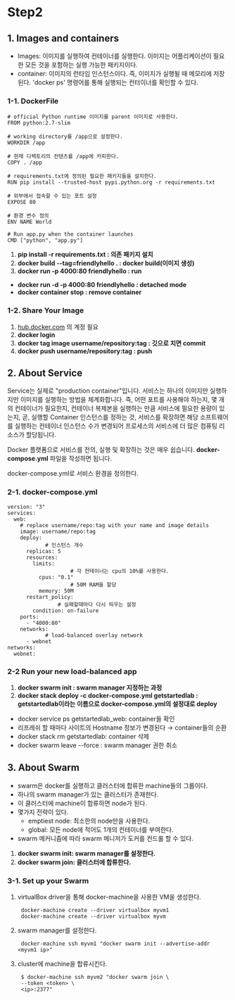 # Step2

## 1. Images and containers

- Images: 이미지를 실행하여 컨테이너를 실행한다. 이미지는 어플리케이션이 필요한 모든 것을 포함하는 실행 가능한 패키지이다.
- container: 이미지의 런타임 인스턴스이다. 즉, 이미지가 실행될 때 메모리에 저장된다. 'docker ps' 명령어를 통해 실행되는 컨터이너를 확인할 수 있다.

### 1-1. DockerFile

    # official Python runtime 이미지를 parent 이미지로 사용한다.
    FROM python:2.7-slim
    
    # working directory를 /app으로 설정한다.
    WORKDIR /app
    
    # 현재 디렉토리의 컨텐츠를 /app에 카피한다.
    COPY . /app
    
    # requirements.txt에 정의된 필요한 패키지들을 설치한다.
    RUN pip install --trusted-host pypi.python.org -r requirements.txt
    
    # 외부에서 접속할 수 있는 포트 설정
    EXPOSE 80
    
    # 환경 변수 정의
    ENV NAME World
    
    # Run app.py when the container launches
    CMD ["python", "app.py"]

1. **pip install -r requirements.txt : 의존 패키지 설치**
2. **docker build --tag=friendlyhello . : docker build(이미지 생성)**
3. **docker run -p 4000:80 friendlyhello : run**

- **docker run -d -p 4000:80 friendlyhello : detached mode**
- **docker container stop <container id>: remove container**

### 1-2. Share Your Image

1. [hub.docker.com](http://hub.docker.com/) 의 계정 필요
2. **docker login**
3. **docker tag image username/repository:tag : 깃으로 치면 commit**
4. **docker push username/repository:tag : push**

## 2. About Service

Service는 실제로 "production container"입니다. 서비스는 하나의 이미지만 실행하지만 이미지를 실행하는 방법을 체계화합니다. 즉, 어떤 포트를 사용해야 하는지, 몇 개의 컨테이너가 필요한지, 컨테이너 복제본을 실행하는 만큼 서비스에 필요한 용량이 있는지, 곧, 실행할 Container 인스턴스를 정하는 것, 서비스를 확장하면 해당 소프트웨어를 실행하는 컨테이너 인스턴스 수가 변경되어 프로세스의 서비스에 더 많은 컴퓨팅 리소스가 할당됩니다. 

Docker 플랫폼으로 서비스를 전의, 실행 및 확장하는 것은 매우 쉽습니다. **docker-compose.yml** 파일을 작성하면 됩니다. 

docker-compose.yml로 서비스 환경을 정의한다. 

### 2-1. docker-compose.yml

    version: "3"
    services:
      web:
        # replace username/repo:tag with your name and image details
        image: username/repo:tag
        deploy:
    			# 인스턴스 개수
          replicas: 5
          resources:
            limits:
    					# 각 컨테이너는 cpu의 10%를 사용한다.
              cpus: "0.1"
    					# 50M RAM을 할당
              memory: 50M
          restart_policy:
    				# 실패할때마다 다시 띄우는 설정
            condition: on-failure
        ports:
          - "4000:80"
        networks:
    			# load-balanced overlay network
          - webnet
    networks:
      webnet:

### 2-2 Run your new load-balanced app

1. **docker swarm init : swarm manager 지정하는 과정**
2. **docker stack deploy -c docker-compose.yml getstartedlab : getstartedlab이라는 이름으로 docker-compose.yml의 설정대로 deploy**

- docker service ps getstartedlab_web: container들 확인
- 리프레쉬 할 때마다 사이트의 Hostname 정보가 변경된다 → container들의 순환
- docker stack rm getstartedlab: container 삭제
- docker swarm leave --force : swarm manager 권한 취소

## 3. About Swarm

- swarm은 docker를 실행하고 클러스터에 합류한 machine들의 그룹이다.
- 하나의 swarm manager가 있는 클러스터가 존재한다.
- 이 클러스터에 machine이 합류하면 node가 된다.
- 몇가지 전략이 있다.
    - emptiest node: 최소한의 node만을 사용한다.
    - global: 모든 node에 적어도 1개의 컨테이너를 부여한다.
- swarm 메커니즘에 따라 swarm 메니저가 도커를 컨드롤 할 수 있다.

1. **docker swarm init: swarm manager를 설정한다.**
2. **docker swarm join: 클러스터에 합류한다.**

### 3-1. Set up your Swarm

1. virtualBox driver을 통해 docker-machine을 사용한 VM을 생성한다.

        docker-machine create --driver virtualbox myvm1
        docker-machine create --driver virtualbox myvm

2. swarm manager를 설정한다.

        docker-machine ssh myvm1 "docker swarm init --advertise-addr <myvm1 ip>"

3. cluster에 machine을 합류시킨다.

        $ docker-machine ssh myvm2 "docker swarm join \
        --token <token> \
        <ip>:2377"
